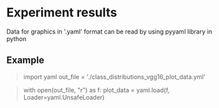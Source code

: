 # Experiment results

Data for graphics in '.yaml' format can be read by using pyyaml library in python

## Example

> import yaml
> out_file = './class_distributions_vgg16_plot_data.yml'

> with open(out_file, "r") as f:
>    plot_data = yaml.load(f, Loader=yaml.UnsafeLoader)

